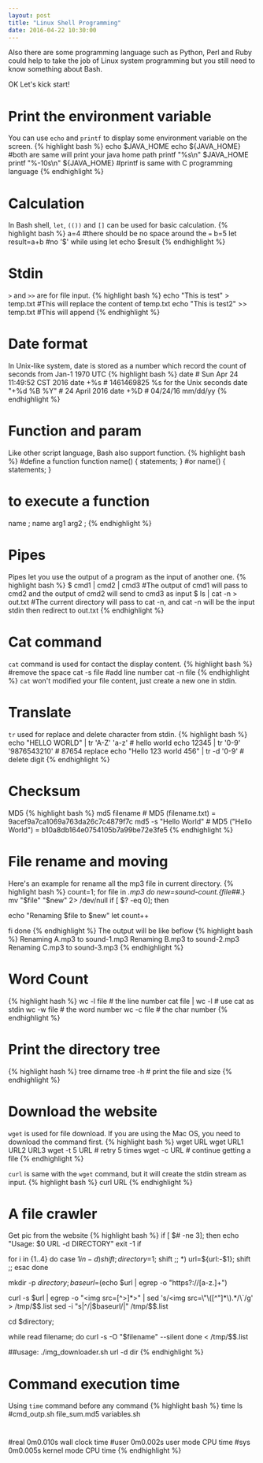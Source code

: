 ```yaml
---
layout: post
title: "Linux Shell Programming"
date: 2016-04-22 10:30:00
---
```


Also there are some programming language such as Python, Perl and Ruby could help to take the job of Linux system programming but you still need to know something about Bash.

OK Let's kick start!

# Print the environment variable
You can use `echo` and `printf` to display some environment variable on the screen.
{% highlight bash %}
echo $JAVA_HOME
echo ${JAVA_HOME}
#both are same will print your java home path
printf "%s\n" $JAVA_HOME
printf "%-10s\n" ${JAVA_HOME}
#printf is same with C programming language
{% endhighlight %}

# Calculation
In Bash shell, `let`, `(())` and `[]` can be used for basic calculation.
{% highlight bash %}
a=4 #there should be no space around the `=`
b=5
let result=a+b #no '$' while using let
echo $result
{% endhighlight %}

# Stdin
`>` and `>>` are for file input.
{% highlight bash %}
echo "This is test" > temp.txt  #This will replace the content of temp.txt
echo "This is test2" >> temp.txt #This will append
{% endhighlight %}

# Date format
In Unix-like system, date is stored as a number which record the count of seconds from Jan-1 1970 UTC
{% highlight bash %}
date # Sun Apr 24 11:49:52 CST 2016
date +%s # 1461469825 %s for the Unix seconds
date "+%d %B %Y" # 24 April 2016
date +%D # 04/24/16 mm/dd/yy
{% endhighlight %}

# Function and param
Like other script language, Bash also support function.
{% highlight bash %}
#define a function
function name()
{
  statements;
}
#or
name()
{
  statements;
}
# to execute a function
name ;
name arg1 arg2 ;
{% endhighlight %}

# Pipes
Pipes let you use the output of a program as the input of another one.
{% highlight bash %}
$ cmd1 | cmd2 | cmd3
#The output of cmd1 will pass to cmd2 and the output of cmd2 will send to cmd3 as input
$ ls | cat -n > out.txt
#The current directory will pass to cat -n, and cat -n will be the input stdin then redirect to out.txt
{% endhighlight %}

# Cat command
`cat` command is used for contact the display content.
{% highlight bash %}
#remove the space
cat -s file
#add line number
cat -n file
{% endhighlight %}
`cat` won't modified your file content, just create a new one in stdin.

# Translate
`tr` used for replace and delete character from stdin.
{% highlight bash %}
echo "HELLO WORLD" | tr 'A-Z' 'a-z' # hello world
echo 12345 | tr '0-9' '9876543210' # 87654 replace
echo "Hello 123 world 456" | tr -d '0-9' # delete digit
{% endhighlight %}

# Checksum
MD5
{% highlight bash %}
md5 filename # MD5 (filename.txt) = 9acef9a7ca1069a763da26c7c4879f7c
md5 -s "Hello World" # MD5 ("Hello World") = b10a8db164e0754105b7a99be72e3fe5
{% endhighlight %}

# File rename and moving
Here's an example for rename all the mp3 file in current directory.
{% highlight bash %}
count=1;
for file in *.mp3
do
new=sound-$count.${file##*.}
mv "$file" "$new" 2> /dev/null
if [ $? -eq 0];
then

echo "Renaming $file to $new"
let count++

fi
done
{% endhighlight %}
The output will be like beflow
{% highlight bash %}
Renaming A.mp3 to sound-1.mp3
Renaming B.mp3 to sound-2.mp3
Renaming C.mp3 to sound-3.mp3
{% endhighlight %}

# Word Count
{% highlight hash %}
wc -l file # the line number
cat file | wc -l # use cat as stdin
wc -w file # the word number
wc -c file # the char number
{% endhighlight %}

# Print the directory tree
{% highlight hash %}
tree dirname
tree -h # print the file and size
{% endhighlight %}

# Download the website
`wget` is used for file download. If you are using the Mac OS, you need to download the command first.
{% highlight bash %}
wget URL
wget URL1 URL2 URL3
wget -t 5 URL # retry 5 times
wget -c URL # continue getting a file
{% endhighlight %}

`curl` is same with the `wget` command, but it will create the stdin stream as input.
{% highlight bash %}
curl URL
{% endhighlight %}

# A file crawler
Get pic from the website
{% highlight bash %}
if [ $# -ne 3];
then
  echo "Usage: $0 URL -d DIRECTORY"
  exit -1
if

for i in {1..4}
do
  case $1 in
  -d) shift; directory=$1; shift ;;
  *) url=${url:-$1}; shift ;;
esac
done

mkdir -p $directory;
baseurl=$(echo $url | egrep -o "https?://[a-z.]+")

curl -s $url | egrep -o "<img src=[^>]*>" |
sed 's/<img src=\"\([^"]*\).*/\`/g' > /tmp/$$.list
sed -i "s|^/|$baseurl/|" /tmp/$$.list

cd $directory;

while read filename;
do
  curl -s -O "$filename" --silent
done < /tmp/$$.list

##usage: ./img_downloader.sh url -d dir
{% endhighlight %}

# Command execution time
Using `time` command before any command
{% highlight bash %}
time ls
#cmd_outp.sh	file_sum.md5	variables.sh
#
#real	0m0.010s  wall clock time
#user	0m0.002s  user mode CPU time
#sys	0m0.005s  kernel mode CPU time
{% endhighlight %}
